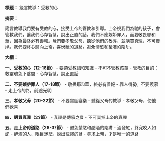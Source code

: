 **標題：** 箴言教導：受教的心

**摘要：**

箴言教導我們要有受教的心，接受上帝的管教和引導。上帝視我們為祂的孩子，會管教我們，讓我們心存智慧，說出正直的話。我們不應嫉妒罪人，而要敬畏耶和華，因為最終必有善報。我們要孝敬父母，聽從他們的教導，並購買真理，不可賣掉。我們要將心歸向上帝，喜悅祂的道路，避免情慾和酗酒的陷阱。

**大綱：**

**一、受教的心（12-16節）**
    - 要領受教誨和知識
    - 不可不管教孩童
    - 管教的目的：救靈魂免下陰間
    - 心存智慧，說正直話

**二、不要嫉妒罪人（17-18節）**
    - 敬畏耶和華，終必有善報
    - 罪人得勢，不要羨慕
    - 走上帝的路，前途光明

**三、孝敬父母（20-22節）**
    - 不要貪圖宴樂
    - 聽從父母的教導
    - 孝敬父母，使他們歡喜

**四、購買真理（23節）**
    - 真理是傳家之寶
    - 不可賣掉上帝的真理

**五、走上帝的道路（26-32節）**
    - 避免情慾和酗酒的陷阱
    - 酒發紅，終究咬人如蛇
    - 醉酒的人，眼目迷茫，說出荒謬的話
    - 尋求上帝，才是唯一的道路